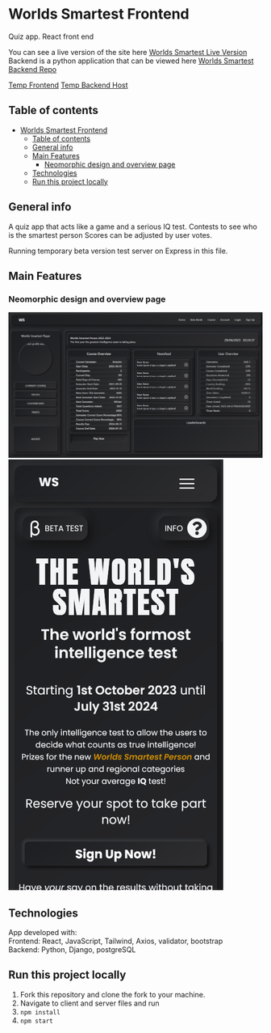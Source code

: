# Worlds Smartest Frontend

Quiz app. React front end

You can see a live version of the site here [Worlds Smartest Live Version](https://www.worlds-smartest.com) <br/>
Backend is a python application that can be viewed here [Worlds Smartest Backend Repo](https://github.com/webdesignsbytom/worlds-smartest-backend)

[Temp Frontend](https://main--silly-vacherin-3026f4.netlify.app/)
[Temp Backend Host](https://worlds-smartest-frontend.vercel.app/)

## Table of contents

- [Worlds Smartest Frontend](#worlds-smartest-frontend)
  - [Table of contents](#table-of-contents)
  - [General info](#general-info)
  - [Main Features](#main-features)
    - [Neomorphic design and overview page](#neomorphic-design-and-overview-page)
  - [Technologies](#technologies)
  - [Run this project locally](#run-this-project-locally)

## General info

A quiz app that acts like a game and a serious IQ test.
Contests to see who is the smartest person
Scores can be adjusted by user votes.

Running temporary beta version test server on Express in this file.

## Main Features

### Neomorphic design and overview page

<img src='./client/src/assets/images/ws-overview.png'>
<img src='./client/src/assets/images/ws-mobile-home.png'>

## Technologies

App developed with: <br/>
Frontend: React, JavaScript, Tailwind, Axios, validator, bootstrap <br/>
Backend: Python, Django, postgreSQL

## Run this project locally

1. Fork this repository and clone the fork to your machine.
2. Navigate to client and server files and run
3. `npm install`
4. `npm start`

